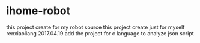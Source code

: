 # ihome-robot
this project create for my robot source
this project create just for myself renxiaoliang 2017.04.19
add the project for c language to analyze json script
